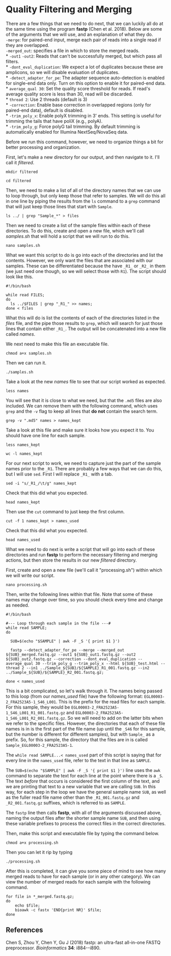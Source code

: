 # Quality Filtering and Merging

There are a few things that we need to do next, that we can luckily all do at the same time using the program **fastp** (Chen et al. 2018). Below are some of the arguments that we will use, and an explanation of what they do.     
       `-merge`: for paired-end input, merge each pair of reads into a single read if they are overlapped.     
      `-merged_out`: specifies a file in which to store the merged reads.     
     * `-out1` `-out2`: Reads that can't be successfully merged, but which pass all filters.     
     * `-dont_eval_duplication`: We expect a lot of duplicates because these are amplicons, so we will disable evaluation of duplicates.     
     * `-detect_adapter_for_pe`: The adapter sequence auto-detection is enabled for single-end data only. Turn on this option to enable it for paired-end data.     
     * `average_qual 30`: Set the quality score threshold for reads. If read's average quality score is less than 30, read will be discarded.     
     * `thread 2`: Use 2 threads (default is 3)     
     * `-correction`: Enable base correction in overlapped regions (only for paired-end data), default is disabled.     
     * `-trim_poly_x`: Enable polyX trimming in 3' ends. This setting is useful for trimming the tails that have poliX (e.g., polyA).     
     * `-trim_poly_g`: Force polyG tail trimming. By default trimming is automatically enabled for Illumina NextSeq/NovaSeq data.     

Before we run this command, however, we need to organize things a bit for better processing and organization.

First, let's make a new directory for our output, and then navigate to it. I'll call it *filtered*.
```
mkdir filtered

cd filtered
```

Then, we need to make a list of all of the directory names that we can use to loop through, but only keep those that refer to samples. We will do this all in one line by piping the results from the `ls` command to a `grep` command that will just keep those lines that start with `Sample`.
```
ls ../ | grep "Sample_*" > files
```

Then we need to create a list of the sample files within each of these directories. To do this, create and open a new file, which we'll call *samples.sh* that will hold a script that we will run to do this.
```
nano samples.sh
```

What we want this script to do is go into each of the directories and list the contents. However, we only want the files that are associated with our samples. These can be differentiated because the have `_R1_` or `_R2_` in them (we just need one though, so we will select those with `R1`). The script should look like this.
```
#!/bin/bash

while read FILES;
do
  ls ../$FILES | grep "_R1_" >> names;
done < files
```

What this will do is list the contents of each of the directories listed in the *files* file, and the pipe those results to `grep`, which will search for just those lines that contain either `_R1_`. The output will be concatenated into a new file called *names*.

We next need to make this file an executable file.
```
chmod a+x samples.sh
```

Then we can run it.
```
./samples.sh
```

Take a look at the new *names* file to see that our script worked as expected.
```
less names
```

You will see that it is close to what we need, but that the `.md5` files are also included. We can remove them with the following command, which uses `grep` and the `-v` flag to keep all lines that **do not** contain the search term.
```
grep -v ".md5" names > names_kept
```

Take a look at this file and make sure it looks how you expect it to. You should have one line for each sample.
```
less names_kept

wc -l names_kept
```

For our next script to work, we need to capture just the part of the sample names prior to the `_R1`. There are probably a few ways that we can do this, but I will use `sed`. First I will replace `_R1_` with a tab.
```
sed -i "s/_R1_/\t/g" names_kept
```

Check that this did what you expected.
```
head names_kept
```

Then use the `cut` command to just keep the first column.
```
cut -f 1 names_kept > names_used
```

Check that this did what you expected.
```
head names_used
```


What we need to do next is write a script that will go into each of these directories and run **fastp** to perform the necessary filtering and merging actions, but then store the results in our new *filtered* directory.

First, create and open a new file (we'll call it "processing.sh") within which we will write our script.
```
nano processing.sh
```

Then, write the following lines within that file. Note that some of these names may change over time, so you should check every time and change as needed.
```
#!/bin/bash

#--- Loop through each sample in the file ---#
while read SAMPLE;
do

  SUB=$(echo "$SAMPLE" | awk -F _S '{ print $1 }')
  
  fastp --detect_adapter_for_pe --merge --merged_out ${SUB}_merged.fastq.gz --out1 ${SUB}_out1.fastq.gz --out2 ${SUB}_out2.fastq.gz --correction --dont_eval_duplication --average_qual 30 --trim_poly_g --trim_poly_x --html ${SUB}_test.html --thread 2 --in1 ../Sample_${SUB}/${SAMPLE}_R1_001.fastq.gz --in2 ../Sample_${SUB}/${SAMPLE}_R2_001.fastq.gz;
  
done < names_used
```

This is a bit complicated, so let's walk through it. The names being passed to this loop (from our *names_used* file) have the following format: `EGL00003-2_FRA2523A5-1_S46_L001`. This is the prefix for the read files for each sample. For this sample, they would be `EGL00003-2_FRA2523A5-1_S46_L001_R1_001.fastq.gz` and `EGL00003-2_FRA2523A5-1_S46_L001_R2_001.fastq.gz`. So we will need to add on the latter bits when we refer to the specific files. However, the directories that each of these file names is in is the first part of the file name (up until the `_S46` for this sample, but the number is different for different samples), but with `Sample_` as a prefix. So, for this sample, the directory that the files are in is called `Sample_EGL00003-2_FRA2523A5-1`.

The `while read SAMPLE...< names_used` part of this script is saying that for every line in the `names_used` file, refer to the text in that line as `SAMPLE`.

The `SUB=$(echo "$SAMPLE" | awk -F _S '{ print $1 }')` line uses the `awk` command to separate the text for each line at the point where there is a `_S`. The text *before* that occurs is considered the first column of the text, and we are printing that text to a new variable that we are calling `SUB`. In this way, for each step in the loop we have the general sample name `SUB`, as well as the fuller read file name other than the `_R1_001.fastq.gz` and `_R2_001.fastq.gz` suffixes, which is referred to as `SAMPLE`. 

The `fastp` line then calls **fastp**, with all of the arguments discussed above, naming the output files after the shorter sample name `SUB`, and then using these variable prefixes to process the correct files in the correct directories.


Then, make this script and executable file by typing the command below.
```
chmod a+x processing.sh
```

Then you can let it rip by typing
```
./processing.sh
```

After this is completed, it can give you some piece of mind to see how many merged reads to have for each sample (or in any other category). We can view the number of merged reads for each sample with the following command.
```
for file in *_merged.fastq.gz;
do
	echo $file;
	bioawk -c fastx 'END{print NR}' $file;
done
```

## References
Chen S, Zhou Y, Chen Y, Gu J (2018) fastp: an ultra-fast all-in-one FASTQ preprocessor. *Bioinformatics* **34**: i884--i890.

